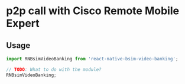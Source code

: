 
# p2p call with Cisco Remote Mobile Expert

## Usage
```javascript
import RNBsimVideoBanking from 'react-native-bsim-video-banking';

// TODO: What to do with the module?
RNBsimVideoBanking;
```
  
